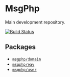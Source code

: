 # MsgPhp

Main development repository.

[![Build Status](https://travis-ci.org/msgphp/msgphp.svg?branch=master)](https://travis-ci.org/msgphp/msgphp)

## Packages

- [`msgphp/domain`](https://github.com/msgphp/domain)
- [`msgphp/eav`](https://github.com/msgphp/eav)
- [`msgphp/user`](https://github.com/msgphp/user)
